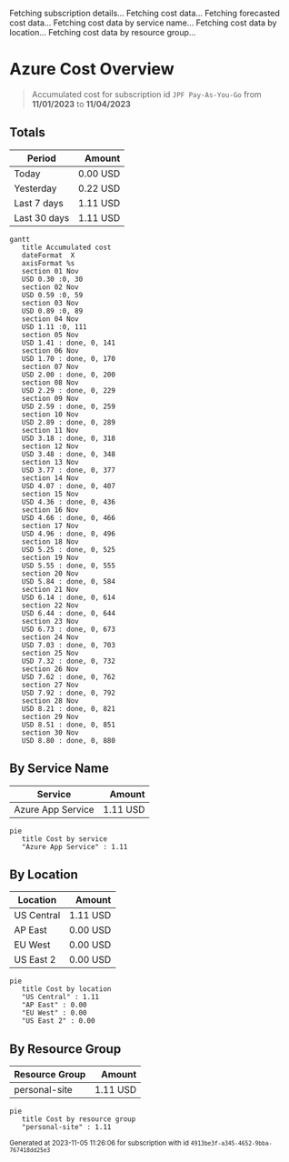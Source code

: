 Fetching subscription details...
Fetching cost data...
Fetching forecasted cost data...
Fetching cost data by service name...
Fetching cost data by location...
Fetching cost data by resource group...
# Azure Cost Overview

> Accumulated cost for subscription id `JPF Pay-As-You-Go` from **11/01/2023** to **11/04/2023**

## Totals

|Period|Amount|
|---|---:|
|Today|0.00 USD|
|Yesterday|0.22 USD|
|Last 7 days|1.11 USD|
|Last 30 days|1.11 USD|

```mermaid
gantt
   title Accumulated cost
   dateFormat  X
   axisFormat %s
   section 01 Nov
   USD 0.30 :0, 30
   section 02 Nov
   USD 0.59 :0, 59
   section 03 Nov
   USD 0.89 :0, 89
   section 04 Nov
   USD 1.11 :0, 111
   section 05 Nov
   USD 1.41 : done, 0, 141
   section 06 Nov
   USD 1.70 : done, 0, 170
   section 07 Nov
   USD 2.00 : done, 0, 200
   section 08 Nov
   USD 2.29 : done, 0, 229
   section 09 Nov
   USD 2.59 : done, 0, 259
   section 10 Nov
   USD 2.89 : done, 0, 289
   section 11 Nov
   USD 3.18 : done, 0, 318
   section 12 Nov
   USD 3.48 : done, 0, 348
   section 13 Nov
   USD 3.77 : done, 0, 377
   section 14 Nov
   USD 4.07 : done, 0, 407
   section 15 Nov
   USD 4.36 : done, 0, 436
   section 16 Nov
   USD 4.66 : done, 0, 466
   section 17 Nov
   USD 4.96 : done, 0, 496
   section 18 Nov
   USD 5.25 : done, 0, 525
   section 19 Nov
   USD 5.55 : done, 0, 555
   section 20 Nov
   USD 5.84 : done, 0, 584
   section 21 Nov
   USD 6.14 : done, 0, 614
   section 22 Nov
   USD 6.44 : done, 0, 644
   section 23 Nov
   USD 6.73 : done, 0, 673
   section 24 Nov
   USD 7.03 : done, 0, 703
   section 25 Nov
   USD 7.32 : done, 0, 732
   section 26 Nov
   USD 7.62 : done, 0, 762
   section 27 Nov
   USD 7.92 : done, 0, 792
   section 28 Nov
   USD 8.21 : done, 0, 821
   section 29 Nov
   USD 8.51 : done, 0, 851
   section 30 Nov
   USD 8.80 : done, 0, 880
```

## By Service Name

|Service|Amount|
|---|---:|
|Azure App Service|1.11 USD|

```mermaid
pie
   title Cost by service
   "Azure App Service" : 1.11
```

## By Location

|Location|Amount|
|---|---:|
|US Central|1.11 USD|
|AP East|0.00 USD|
|EU West|0.00 USD|
|US East 2|0.00 USD|

```mermaid
pie
   title Cost by location
   "US Central" : 1.11
   "AP East" : 0.00
   "EU West" : 0.00
   "US East 2" : 0.00
```

## By Resource Group

|Resource Group|Amount|
|---|---:|
|personal-site|1.11 USD|

```mermaid
pie
   title Cost by resource group
   "personal-site" : 1.11
```

<sup>Generated at 2023-11-05 11:26:06 for subscription with id `4913be3f-a345-4652-9bba-767418dd25e3`</sup>
